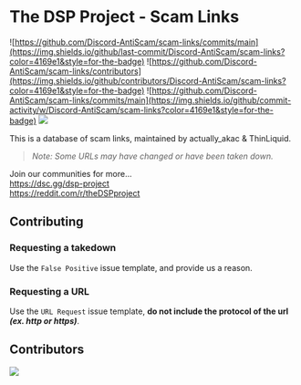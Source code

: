 # The DSP Project - Scam Links
![https://github.com/Discord-AntiScam/scam-links/commits/main](https://img.shields.io/github/last-commit/Discord-AntiScam/scam-links?color=4169e1&style=for-the-badge)
![https://github.com/Discord-AntiScam/scam-links/contributors](https://img.shields.io/github/contributors/Discord-AntiScam/scam-links?color=4169e1&style=for-the-badge)
![https://github.com/Discord-AntiScam/scam-links/commits/main](https://img.shields.io/github/commit-activity/w/Discord-AntiScam/scam-links?color=4169e1&style=for-the-badge)
![](https://img.shields.io/github/repo-size/Discord-AntiScam/scam-links?color=4169e1&style=for-the-badge)

This is a database of scam links, maintained by actually_akac & ThinLiquid.<br>
> *Note: Some URLs may have changed or have been taken down.*

Join our communities for more...<br> 
https://dsc.gg/dsp-project<br>
https://reddit.com/r/theDSPproject

## Contributing
### Requesting a takedown
Use the `False Positive` issue template, and provide us a reason.

### Requesting a URL
Use the `URL Request` issue template, **do not include the protocol of the url ___(ex. http or https)___**.

## Contributors
<img src="https://contrib.rocks/image?repo=Discord-AntiScam/scam-links">
